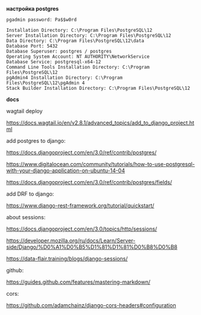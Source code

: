 __настройка postgres__


```
pgadmin password: Pa$$w0rd

Installation Directory: C:\Program Files\PostgreSQL\12
Server Installation Directory: C:\Program Files\PostgreSQL\12
Data Directory: C:\Program Files\PostgreSQL\12\data
Database Port: 5432
Database Superuser: postgres / postgres
Operating System Account: NT AUTHORITY\NetworkService
Database Service: postgresql-x64-12
Command Line Tools Installation Directory: C:\Program Files\PostgreSQL\12
pgAdmin4 Installation Directory: C:\Program Files\PostgreSQL\12\pgAdmin 4
Stack Builder Installation Directory: C:\Program Files\PostgreSQL\12
```

__docs__

wagtail deploy 

https://docs.wagtail.io/en/v2.8.1/advanced_topics/add_to_django_project.html


add postgres to django:

https://docs.djangoproject.com/en/3.0/ref/contrib/postgres/

https://www.digitalocean.com/community/tutorials/how-to-use-postgresql-with-your-django-application-on-ubuntu-14-04

https://docs.djangoproject.com/en/3.0/ref/contrib/postgres/fields/

add DRF to django:

https://www.django-rest-framework.org/tutorial/quickstart/

about sessions:

https://docs.djangoproject.com/en/3.0/topics/http/sessions/

https://developer.mozilla.org/ru/docs/Learn/Server-side/Django/%D0%A1%D0%B5%D1%81%D1%81%D0%B8%D0%B8

https://data-flair.training/blogs/django-sessions/

github:

https://guides.github.com/features/mastering-markdown/

cors:

https://github.com/adamchainz/django-cors-headers#configuration

